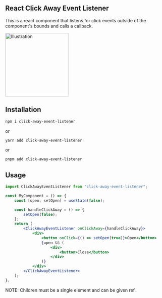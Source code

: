 ## React Click Away Event Listener

This is a react component that listens for click events outside of the component's bounds and calls a callback.

<img 
src="https://thuc.tech/img/ype1B03"
width="200"
height="200"
style="object-fit: contain;"
alt="Illustration"
draggable="false"
/>

## Installation

```bash
npm i click-away-event-listener
```

or

```bash
yarn add click-away-event-listener
```

or

```bash
pnpm add click-away-event-listener
```

## Usage

```jsx
import ClickAwayEventListener from "click-away-event-listener";

const MyComponent = () => {
	const [open, setOpen] = useState(false);

	const handleClickAway = () => {
		setOpen(false);
	};
	return (
		<ClickAwayEventListener onClickAway={handleClickAway}>
			<div>
				<button onClick={() => setOpen(true)}>Open</button>
				{open && (
					<div>
						<button>Close</button>
					</div>
				)}
			</div>
		</ClickAwayEventListener>
	);
};
```

NOTE: Children must be a single element and can be given ref.
